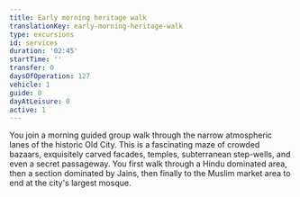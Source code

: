 ```yaml
---
title: Early morning heritage walk
translationKey: early-morning-heritage-walk
type: excursions
id: services
duration: '02:45'
startTime: ''
transfer: 0
daysOfOperation: 127
vehicle: 1
guide: 0
dayAtLeisure: 0
active: 1
---
```

You join a morning guided group walk through the narrow atmospheric lanes of the historic Old City. This is a fascinating maze of crowded bazaars, exquisitely carved facades, temples, subterranean step-wells, and even a secret passageway. You first walk through a Hindu dominated area, then a section dominated by Jains, then finally to the Muslim market area to end at the city's largest mosque.